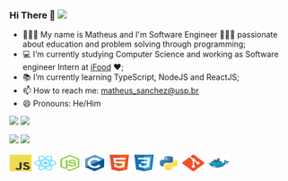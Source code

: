###  Hi There 👀 <img src="https://media.giphy.com/media/hvRJCLFzcasrR4ia7z/giphy.gif" width="30px"> 

- 🙇🏽‍♂️ My name is Matheus and I'm Software Engineer 👨🏽‍💻 passionate about education and problem solving through programming;
- 💻 I’m currently studying Computer Science and working as Software engineer Intern at <a href="https://br.linkedin.com/company/ifood-/">iFood</a> ❤️;
- 📚 I’m currently learning TypeScript, NodeJS and ReactJS;
- 📫 How to reach me: matheus_sanchez@usp.br
- 😄 Pronouns: He/Him

<a href="https://www.linkedin.com/in/sanchezmatheus"><img src="https://img.shields.io/badge/linkedin-0077B5.svg?style=for-the-badge&logo=linkedin&logoColor=white"></a>
<a href="https://www.instagram.com/theusudo98"><img src="https://img.shields.io/badge/instagram-E4405F.svg?style=for-the-badge&logo=instagram&logoColor=white"></a>
<div>
  <img height="180em" src="https://github-readme-stats.vercel.app/api?username=MatheusSanchez&show_icons=true&theme=dark&include_all_commits=true&count_private=true"/>
  <img height="180em" src="https://github-readme-stats.vercel.app/api/top-langs/?username=MatheusSanchez&layout=compact&langs_count=7&theme=dark"/>
</div>
   
<div style="display: inline_block"><br>
  
  <img align="center" alt="TS" height="30" width="40" src="https://raw.githubusercontent.com/devicons/devicon/master/icons/javascript/javascript-original.svg">
  <img align="center" alt="ReactJs" height="30" width="40" src="https://raw.githubusercontent.com/devicons/devicon/master/icons/react/react-original.svg">
  <img align="center" alt="NodedJS" height="30" width="40" src="https://raw.githubusercontent.com/devicons/devicon/master/icons/nodejs/nodejs-original.svg">
  <img align="center" alt="C" height="30" width="40" src="https://raw.githubusercontent.com/devicons/devicon/master/icons/c/c-original.svg">
  <img align="center" alt="HTML" height="30" width="40" src="https://raw.githubusercontent.com/devicons/devicon/master/icons/html5/html5-original.svg">
  <img align="center" alt="CSS" height="30" width="40" src="https://raw.githubusercontent.com/devicons/devicon/master/icons/css3/css3-original.svg">
  <img align="center" alt="Python" height="30" width="40" src="https://raw.githubusercontent.com/devicons/devicon/master/icons/python/python-original.svg">
  <img align="center" alt="Git" height="30" width="40" src="https://raw.githubusercontent.com/devicons/devicon/master/icons/git/git-original.svg">
  <img align="center" alt="Docker" height="30" width="40" src="https://raw.githubusercontent.com/devicons/devicon/master/icons/docker/docker-original.svg">
  
</div>
